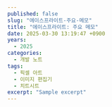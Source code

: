 ```yaml
---
published: false
slug: "에이스프라이트-주요-메모"
title: "에이스프라이트: 주요 메모"
date: 2025-03-30 13:19:47 +0900
years:
  - 2025
categories:
  - 개발 노트
tags:
  - 픽셀 아트
  - 이미지 편집기
  - 치트시트
excerpt: "Sample excerpt"
---
```

